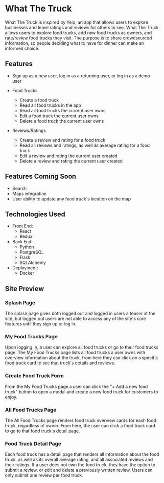 # What The Truck

What The Truck is inspired by Yelp, an app that allows users to explore businesses and leave ratings and reviews for others to see. What The Truck allows users to explore food trucks, add new food trucks as owners, and rate/review food trucks they visit. The purpose is to share crowdsourced information, so people deciding what to have for dinner can make an informed choice.

## Features
- Sign up as a new user, log in as a returning user, or log in as a demo user
- Food Trucks
  - Create a food truck
  - Read all food trucks in the app
  - Read all food trucks the current user owns
  - Edit a food truck the current user owns
  - Delete a food truck the current user owns

- Reviews/Ratings
  - Create a review and rating for a food truck
  - Read all reviews and ratings, as well as average rating for a food truck
  - Edit a review and rating the current user created
  - Delete a review and rating the current user created 

## Features Coming Soon
- Search
- Maps integration
- User ability to update any food truck's location on the map

## Technologies Used
- Front End:
  - React
  - Redux
- Back End:
  - Python
  - PostgreSQL
  - Flask
  - SQLAlchemy
- Deployment:
  - Docker

## Site Preview
### Splash Page
The splash page gives both logged out and logged in users a teaser of the site, but logged out users are not able to access any of the site's core features until they sign up or log in.

### My Food Trucks Page
Upon logging in, a user can explore all food trucks or go to their food trucks page. The My Food Trucks page lists all food trucks a user owns with overview information about the truck, from here they can click on a specific food truck card to see that truck's details and reviews.

### Create Food Truck Form
From the My Food Trucks page a user can click the "+ Add a new food truck" button to open a modal and create a new food truck for customers to enjoy.

### All Food Trucks Page
The All Food Trucks page renders food truck overview cards for each food truck, regardless of owner. From here, the user can click a food truck card to go to that food truck's detail page.

### Food Truck Detail Page
Each food truck has a detail page that renders all information about the food truck, as well as its overall average rating, and all associated reviews and their ratings. If a user does not own the food truck, they have the option to submit a review, or edit and delete a previously written review. Users can only submit one review per food truck. 
